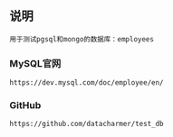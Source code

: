 ## 说明
```
用于测试pgsql和mongo的数据库：employees

```

### MySQL官网
```
https://dev.mysql.com/doc/employee/en/
```

### GitHub
```
https://github.com/datacharmer/test_db
```